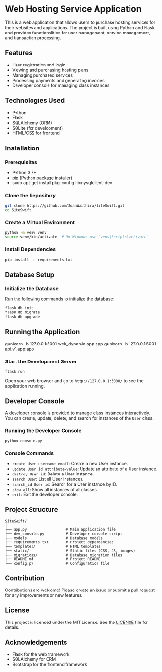 # Web Hosting Service Application

This is a web application that allows users to purchase hosting services for their websites and applications. The project is built using Python and Flask and provides functionalities for user management, service management, and transaction processing.

## Features

- User registration and login
- Viewing and purchasing hosting plans
- Managing purchased services
- Processing payments and generating invoices
- Developer console for managing class instances

## Technologies Used

- Python
- Flask
- SQLAlchemy (ORM)
- SQLite (for development)
- HTML/CSS for frontend

## Installation

### Prerequisites

- Python 3.7+
- pip (Python package installer)
- sudo apt-get install pkg-config libmysqlclient-dev

### Clone the Repository

```bash
git clone https://github.com/JoanWaithira/SiteSwift.git
cd SiteSwift
```

### Create a Virtual Environment

```bash
python -m venv venv
source venv/bin/activate  # On Windows use `venv\Scripts\activate`
```

### Install Dependencies

```bash
pip install -r requirements.txt
```

## Database Setup

### Initialize the Database

Run the following commands to initialize the database:

```bash
flask db init
flask db migrate
flask db upgrade
```

## Running the Application
gunicorn -b 127.0.0.1:5001 web_dynamic.app:app
gunicorn -b 127.0.0.1:5001 api.v1.app:app

### Start the Development Server

```bash
flask run
```

Open your web browser and go to `http://127.0.0.1:5000/` to see the application running.

## Developer Console

A developer console is provided to manage class instances interactively. You can create, update, delete, and search for instances of the `User` class.

### Running the Developer Console

```bash
python console.py
```

### Console Commands

- `create User username email`: Create a new User instance.
- `update User id attribute=value`: Update an attribute of a User instance.
- `destroy User id`: Delete a User instance.
- `search User`: List all User instances.
- `search_id User id`: Search for a User instance by ID.
- `show_all`: Show all instances of all classes.
- `exit`: Exit the developer console.

## Project Structure

```
SiteSwift/
│
├── app.py                  # Main application file
├── dev_console.py          # Developer console script
├── models                  # Database models
├── requirements.txt        # Project dependencies
├── templates/              # HTML templates
├── static/                 # Static files (CSS, JS, images)
├── migrations/             # Database migration files
├── README.md               # Project README
└── config.py               # Configuration file
```

## Contribution

Contributions are welcome! Please create an issue or submit a pull request for any improvements or new features.

## License

This project is licensed under the MIT License. See the [LICENSE](LICENSE) file for details.

## Acknowledgements

- Flask for the web framework
- SQLAlchemy for ORM
- Bootstrap for the frontend framework
```
